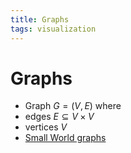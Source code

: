 ```yaml
---
title: Graphs
tags: visualization
---
```


# Graphs
- Graph $G= (V,E)$ where
- edges $E \subseteq V \times V$
- vertices $V$
- [Small World graphs](Small%20World%20graphs.md)
































































































